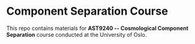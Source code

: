 # Component Separation Course

This repo contains materials for **AST9240 -- Cosmological Component Separation** course 
conducted at the University of Oslo.
